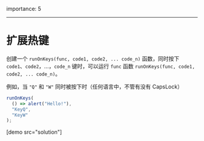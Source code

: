importance: 5

---

# 扩展热键

创建一个 `runOnKeys(func, code1, code2, ... code_n)` 函数，同时按下 `code1`、`code2`，...，`code_n` 键时，可以运行 `func` 函数 `runOnKeys(func, code1, code2, ... code_n)`。

例如，当 `"Q"` 和 `"W"` 同时被按下时（任何语言中，不管有没有 CapsLock）

```js no-beautify
runOnKeys(
  () => alert("Hello!"),
  "KeyQ",
  "KeyW"
);
```

[demo src="solution"]
